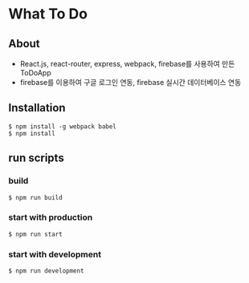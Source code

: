 # What To Do

## About
- React.js, react-router, express, webpack, firebase를 사용하여 만든 ToDoApp
- firebase를 이용하여 구글 로그인 연동, firebase 실시간 데이터베이스 연동

## Installation

```
$ npm install -g webpack babel
$ npm install
```


## run scripts

### build

```
$ npm run build
```

### start with production

```
$ npm run start
```


### start with development

```
$ npm run development
```
